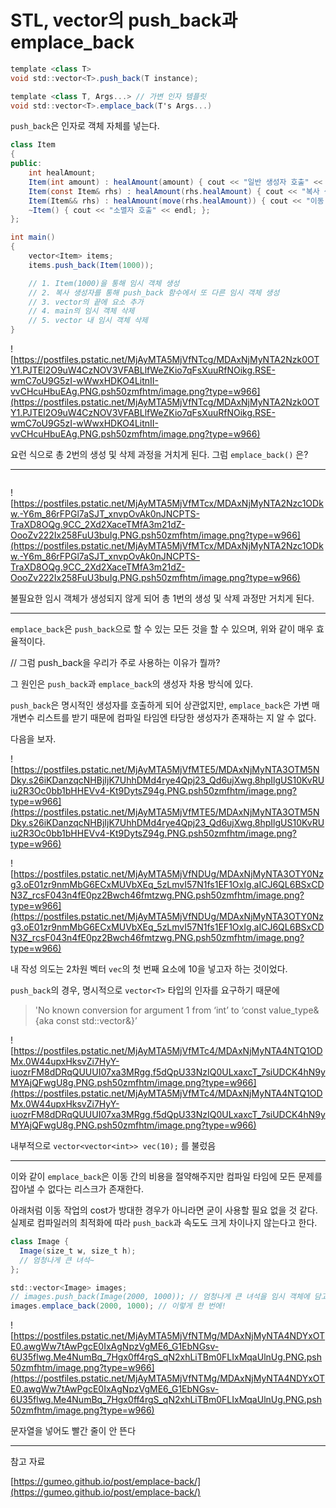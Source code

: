 # STL, vector의 push_back과 emplace_back

```csharp
template <class T>
void std::vector<T>.push_back(T instance);

template <class T, Args...> // 가변 인자 템플릿
void std::vector<T>.emplace_back(T's Args...)
```

`push_back`은 인자로 객체 자체를 넣는다.

```csharp
class Item
{
public:
    int healAmount;
    Item(int amount) : healAmount(amount) { cout << "일반 생성자 호출" << endl; };
    Item(const Item& rhs) : healAmount(rhs.healAmount) { cout << "복사 생성자 호출" << endl; };
    Item(Item&& rhs) : healAmount(move(rhs.healAmount)) { cout << "이동 생성자 호출" << endl; };
    ~Item() { cout << "소멸자 호출" << endl; };
};

int main()
{
    vector<Item> items;
    items.push_back(Item(1000)); 

    // 1. Item(1000)을 통해 임시 객체 생성
    // 2. 복사 생성자를 통해 push_back 함수에서 또 다른 임시 객체 생성
    // 3. vector의 끝에 요소 추가
    // 4. main의 임시 객체 삭제
    // 5. vector 내 임시 객체 삭제
}
```

![https://postfiles.pstatic.net/MjAyMTA5MjVfNTcg/MDAxNjMyNTA2Nzk0OTY1.PJTEl2O9uW4CzNOV3VFABLlfWeZKio7qFsXuuRfNOikg.RSE-wmC7oU9G5zI-wWwxHDKO4LitnII-vvCHcuHbuEAg.PNG.psh50zmfhtm/image.png?type=w966](https://postfiles.pstatic.net/MjAyMTA5MjVfNTcg/MDAxNjMyNTA2Nzk0OTY1.PJTEl2O9uW4CzNOV3VFABLlfWeZKio7qFsXuuRfNOikg.RSE-wmC7oU9G5zI-wWwxHDKO4LitnII-vvCHcuHbuEAg.PNG.psh50zmfhtm/image.png?type=w966)

요런 식으로 총 2번의 생성 및 삭제 과정을 거치게 된다. 그럼 `emplace_back()` 은?

---

```csharp

```

![https://postfiles.pstatic.net/MjAyMTA5MjVfMTcx/MDAxNjMyNTA2Nzc1ODkw.-Y6m_86rFPGl7aSJT_xnvpOvAk0nJNCPTS-TraXD8OQg.9CC_2Xd2XaceTMfA3m21dZ-OooZv222Ix258FuU3buIg.PNG.psh50zmfhtm/image.png?type=w966](https://postfiles.pstatic.net/MjAyMTA5MjVfMTcx/MDAxNjMyNTA2Nzc1ODkw.-Y6m_86rFPGl7aSJT_xnvpOvAk0nJNCPTS-TraXD8OQg.9CC_2Xd2XaceTMfA3m21dZ-OooZv222Ix258FuU3buIg.PNG.psh50zmfhtm/image.png?type=w966)

불필요한 임시 객체가 생성되지 않게 되어 총 1번의 생성 및 삭제 과정만 거치게 된다.

---

`emplace_back`은 `push_back`으로 할 수 있는 모든 것을 할 수 있으며, 위와 같이 매우 효율적이다.

// 그럼 push_back을 우리가 주로 사용하는 이유가 뭘까?

그 원인은 `push_back`과 `emplace_back`의 생성자 차용 방식에 있다.

`push_back`은 명시적인 생성자를 호출하게 되어 상관없지만,
`emplace_back`은 가변 매개변수 리스트를 받기 때문에 컴파일 타임엔 타당한 생성자가 존재하는 지 알 수 없다.

다음을 보자.

![https://postfiles.pstatic.net/MjAyMTA5MjVfMTE5/MDAxNjMyNTA3OTM5NDky.s26iKDanzqcNHBjIjK7UhhDMd4rye4Qpj23_Qd6ujXwg.8hpIlgUS10KvRUiu2R3Oc0bb1bHHEVv4-Kt9DytsZ94g.PNG.psh50zmfhtm/image.png?type=w966](https://postfiles.pstatic.net/MjAyMTA5MjVfMTE5/MDAxNjMyNTA3OTM5NDky.s26iKDanzqcNHBjIjK7UhhDMd4rye4Qpj23_Qd6ujXwg.8hpIlgUS10KvRUiu2R3Oc0bb1bHHEVv4-Kt9DytsZ94g.PNG.psh50zmfhtm/image.png?type=w966)

![https://postfiles.pstatic.net/MjAyMTA5MjVfNDUg/MDAxNjMyNTA3OTY0Nzg3.oE01zr9nmMbG6ECxMUVbXEq_5zLmvI57N1fs1EF1OxIg.aICJ6QL6BSxCDN3Z_rcsF043n4fE0pz2Bwch46fmtzwg.PNG.psh50zmfhtm/image.png?type=w966](https://postfiles.pstatic.net/MjAyMTA5MjVfNDUg/MDAxNjMyNTA3OTY0Nzg3.oE01zr9nmMbG6ECxMUVbXEq_5zLmvI57N1fs1EF1OxIg.aICJ6QL6BSxCDN3Z_rcsF043n4fE0pz2Bwch46fmtzwg.PNG.psh50zmfhtm/image.png?type=w966)

내 작성 의도는 2차원 벡터 `vec`의 첫 번째 요소에 10을 넣고자 하는 것이었다.

`push_back`의 경우, 명시적으로 `vector<T>` 타입의 인자를 요구하기 때문에 

> 'No known conversion for argument 1 from ‘int’ to ‘const value_type& {aka const std::vector<int>&}’

![https://postfiles.pstatic.net/MjAyMTA5MjVfMTc4/MDAxNjMyNTA4NTQ1ODMx.0W44upxHksvZi7HyY-iuozrFM8dDRqQUUUI07xa3MRgg.f5dQpU33NzIQ0ULxaxcT_7siUDCK4hN9yMYAjQFwgU8g.PNG.psh50zmfhtm/image.png?type=w966](https://postfiles.pstatic.net/MjAyMTA5MjVfMTc4/MDAxNjMyNTA4NTQ1ODMx.0W44upxHksvZi7HyY-iuozrFM8dDRqQUUUI07xa3MRgg.f5dQpU33NzIQ0ULxaxcT_7siUDCK4hN9yMYAjQFwgU8g.PNG.psh50zmfhtm/image.png?type=w966)

내부적으로 `vector<vector<int>> vec(10);` 를 불렀음

---

이와 같이 `emplace_back`은 이동 간의 비용을 절약해주지만 컴파일 타임에 모든 문제를 잡아낼 수 없다는 리스크가 존재한다.

아래처럼 이동 작업의 cost가 방대한 경우가 아니라면 굳이 사용할 필요 없을 것 같다.
실제로 컴파일러의 최적화에 따라 `push_back`과 속도도 크게 차이나지 않는다고 한다.

```csharp
class Image {
  Image(size_t w, size_t h);
  // 엄청나게 큰 녀석~
};

std::vector<Image> images;
// images.push_back(Image(2000, 1000)); // 엄청나게 큰 녀석을 임시 객체에 담고, 옮기고, 삭제해야함
images.emplace_back(2000, 1000); // 이렇게 한 번에!
```

![https://postfiles.pstatic.net/MjAyMTA5MjVfNTMg/MDAxNjMyNTA4NDYxOTE0.awgWw7tAwPgcE0IxAgNpzVgME6_G1EbNGsv-6U35flwg.Me4NumBq_7Hgx0ff4rgS_qN2xhLiTBm0FLIxMqaUlnUg.PNG.psh50zmfhtm/image.png?type=w966](https://postfiles.pstatic.net/MjAyMTA5MjVfNTMg/MDAxNjMyNTA4NDYxOTE0.awgWw7tAwPgcE0IxAgNpzVgME6_G1EbNGsv-6U35flwg.Me4NumBq_7Hgx0ff4rgS_qN2xhLiTBm0FLIxMqaUlnUg.PNG.psh50zmfhtm/image.png?type=w966)

문자열을 넣어도 빨간 줄이 안 뜬다

---

참고 자료

[https://gumeo.github.io/post/emplace-back/](https://gumeo.github.io/post/emplace-back/)
